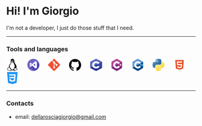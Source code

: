 # Hi! I'm Giorgio

I'm not a developer, I just do those stuff that I need.

---

### Tools and languages

<p float="left">
    <img src="imgs/linux.png" alt="linux" width="32" height="32">
    &nbsp;&nbsp;&nbsp;&nbsp;
    <img src="imgs/vscode.png" alt="vscode" width="32" height="32">
    &nbsp;&nbsp;&nbsp;&nbsp;
    <img src="imgs/git.png" alt="git" width="32" height="32">
    &nbsp;&nbsp;&nbsp;&nbsp;
    <img src="imgs/github.png" alt="github" width="32" height="32">
    &nbsp;&nbsp;&nbsp;&nbsp;
    <img src="imgs/c.png" alt="c" width="32" height="32">
    &nbsp;&nbsp;&nbsp;&nbsp;
    <img src="imgs/c-sharp.png" alt="c#" width="32" height="32">
    &nbsp;&nbsp;&nbsp;&nbsp;
    <img src="imgs/cpp.png" alt="c++" width="32" height="32">
    &nbsp;&nbsp;&nbsp;&nbsp;
    <img src="imgs/python.png" alt="python" width="32" height="32">
    &nbsp;&nbsp;&nbsp;&nbsp;
    <img src="imgs/html.png" alt="html" width="32" height="32">
    &nbsp;&nbsp;&nbsp;&nbsp;
    <img src="imgs/css.png" alt="css" width="32" height="32">
</p>

---

### Contacts

+ email: [dellarosciagiorgio@gmail.com](mailto:dellarosciagiorgio@gmail.com)
